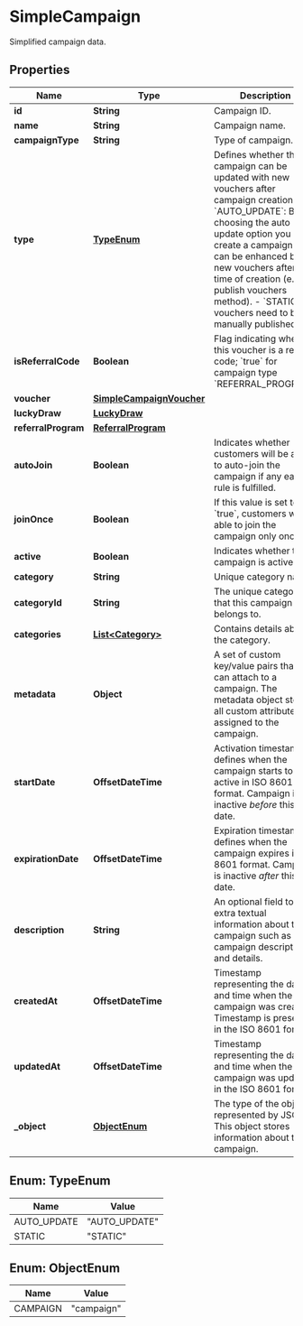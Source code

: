 

# SimpleCampaign

Simplified campaign data.

## Properties

| Name | Type | Description | Notes |
|------------ | ------------- | ------------- | -------------|
|**id** | **String** | Campaign ID. |  [optional] |
|**name** | **String** | Campaign name. |  [optional] |
|**campaignType** | **String** | Type of campaign. |  [optional] |
|**type** | [**TypeEnum**](#TypeEnum) | Defines whether the campaign can be updated with new vouchers after campaign creation. - &#x60;AUTO_UPDATE&#x60;: By choosing the auto update option you will create a campaign that can be enhanced by new vouchers after the time of creation (e.g. by publish vouchers method). -  &#x60;STATIC&#x60;: vouchers need to be manually published. |  [optional] |
|**isReferralCode** | **Boolean** | Flag indicating whether this voucher is a referral code; &#x60;true&#x60; for campaign type &#x60;REFERRAL_PROGRAM&#x60;. |  [optional] |
|**voucher** | [**SimpleCampaignVoucher**](SimpleCampaignVoucher.md) |  |  [optional] |
|**luckyDraw** | [**LuckyDraw**](LuckyDraw.md) |  |  [optional] |
|**referralProgram** | [**ReferralProgram**](ReferralProgram.md) |  |  [optional] |
|**autoJoin** | **Boolean** | Indicates whether customers will be able to auto-join the campaign if any earning rule is fulfilled. |  [optional] |
|**joinOnce** | **Boolean** | If this value is set to &#x60;true&#x60;, customers will be able to join the campaign only once. |  [optional] |
|**active** | **Boolean** | Indicates whether the campaign is active. |  [optional] |
|**category** | **String** | Unique category name. |  [optional] |
|**categoryId** | **String** | The unique category ID that this campaign belongs to. |  [optional] |
|**categories** | [**List&lt;Category&gt;**](Category.md) | Contains details about the category. |  [optional] |
|**metadata** | **Object** | A set of custom key/value pairs that you can attach to a campaign. The metadata object stores all custom attributes assigned to the campaign. |  [optional] |
|**startDate** | **OffsetDateTime** | Activation timestamp defines when the campaign starts to be active in ISO 8601 format. Campaign is inactive *before* this date.  |  [optional] |
|**expirationDate** | **OffsetDateTime** | Expiration timestamp defines when the campaign expires in ISO 8601 format.  Campaign is inactive *after* this date. |  [optional] |
|**description** | **String** | An optional field to keep extra textual information about the campaign such as a campaign description and details. |  [optional] |
|**createdAt** | **OffsetDateTime** | Timestamp representing the date and time when the campaign was created. Timestamp is presented in the ISO 8601 format. |  [optional] |
|**updatedAt** | **OffsetDateTime** | Timestamp representing the date and time when the campaign was updated in the ISO 8601 format. |  [optional] |
|**_object** | [**ObjectEnum**](#ObjectEnum) | The type of the object represented by JSON. This object stores information about the campaign. |  [optional] |



## Enum: TypeEnum

| Name | Value |
|---- | -----|
| AUTO_UPDATE | &quot;AUTO_UPDATE&quot; |
| STATIC | &quot;STATIC&quot; |



## Enum: ObjectEnum

| Name | Value |
|---- | -----|
| CAMPAIGN | &quot;campaign&quot; |




